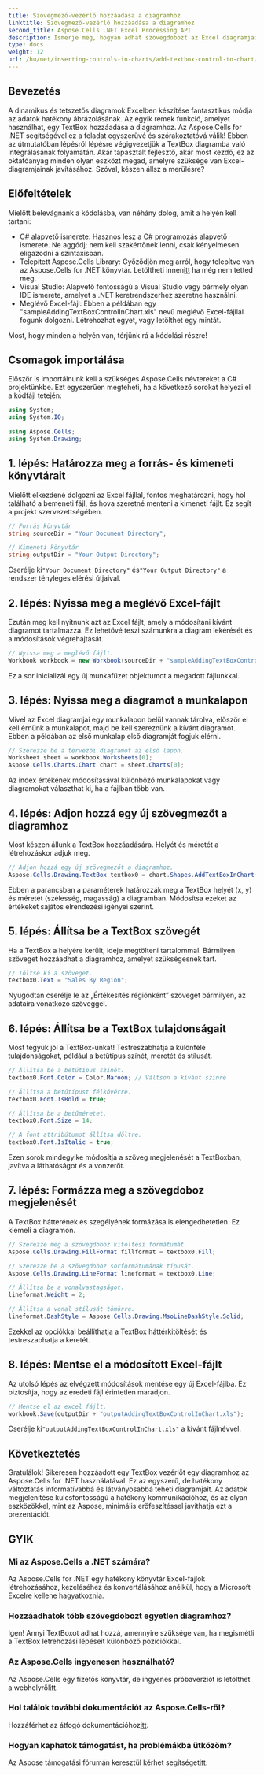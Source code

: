 ```yaml
---
title: Szövegmező-vezérlő hozzáadása a diagramhoz
linktitle: Szövegmező-vezérlő hozzáadása a diagramhoz
second_title: Aspose.Cells .NET Excel Processing API
description: Ismerje meg, hogyan adhat szövegdobozt az Excel diagramjaihoz az Aspose.Cells for .NET használatával. Fokozza az adatok megjelenítését erőfeszítés nélkül.
type: docs
weight: 12
url: /hu/net/inserting-controls-in-charts/add-textbox-control-to-chart/
---
```

## Bevezetés

A dinamikus és tetszetős diagramok Excelben készítése fantasztikus módja az adatok hatékony ábrázolásának. Az egyik remek funkció, amelyet használhat, egy TextBox hozzáadása a diagramhoz. Az Aspose.Cells for .NET segítségével ez a feladat egyszerűvé és szórakoztatóvá válik! Ebben az útmutatóban lépésről lépésre végigvezetjük a TextBox diagramba való integrálásának folyamatán. Akár tapasztalt fejlesztő, akár most kezdő, ez az oktatóanyag minden olyan eszközt megad, amelyre szüksége van Excel-diagramjainak javításához. Szóval, készen állsz a merülésre?

## Előfeltételek

Mielőtt belevágnánk a kódolásba, van néhány dolog, amit a helyén kell tartani:

- C# alapvető ismerete: Hasznos lesz a C# programozás alapvető ismerete. Ne aggódj; nem kell szakértőnek lenni, csak kényelmesen eligazodni a szintaxisban.
-  Telepített Aspose.Cells Library: Győződjön meg arról, hogy telepítve van az Aspose.Cells for .NET könyvtár. Letöltheti innen[itt](https://releases.aspose.com/cells/net/) ha még nem tetted meg.
- Visual Studio: Alapvető fontosságú a Visual Studio vagy bármely olyan IDE ismerete, amelyet a .NET keretrendszerhez szeretne használni.
- Meglévő Excel-fájl: Ebben a példában egy "sampleAddingTextBoxControlInChart.xls" nevű meglévő Excel-fájllal fogunk dolgozni. Létrehozhat egyet, vagy letölthet egy mintát.

Most, hogy minden a helyén van, térjünk rá a kódolási részre!

## Csomagok importálása

Először is importálnunk kell a szükséges Aspose.Cells névtereket a C# projektünkbe. Ezt egyszerűen megteheti, ha a következő sorokat helyezi el a kódfájl tetején:

```csharp
using System;
using System.IO;

using Aspose.Cells;
using System.Drawing;
```

## 1. lépés: Határozza meg a forrás- és kimeneti könyvtárait

Mielőtt elkezdené dolgozni az Excel fájllal, fontos meghatározni, hogy hol található a bemeneti fájl, és hova szeretné menteni a kimeneti fájlt. Ez segít a projekt szervezettségében.

```csharp
// Forrás könyvtár
string sourceDir = "Your Document Directory";

// Kimeneti könyvtár
string outputDir = "Your Output Directory";
```
 Cserélje ki`"Your Document Directory"` és`"Your Output Directory"` a rendszer tényleges elérési útjaival.

## 2. lépés: Nyissa meg a meglévő Excel-fájlt

Ezután meg kell nyitnunk azt az Excel fájlt, amely a módosítani kívánt diagramot tartalmazza. Ez lehetővé teszi számunkra a diagram lekérését és a módosítások végrehajtását.

```csharp
// Nyissa meg a meglévő fájlt.
Workbook workbook = new Workbook(sourceDir + "sampleAddingTextBoxControlInChart.xls");
```
Ez a sor inicializál egy új munkafüzet objektumot a megadott fájlunkkal.

## 3. lépés: Nyissa meg a diagramot a munkalapon

Mivel az Excel diagramjai egy munkalapon belül vannak tárolva, először el kell érnünk a munkalapot, majd be kell szereznünk a kívánt diagramot. Ebben a példában az első munkalap első diagramját fogjuk elérni.

```csharp
// Szerezze be a tervezői diagramot az első lapon.
Worksheet sheet = workbook.Worksheets[0];
Aspose.Cells.Charts.Chart chart = sheet.Charts[0];
```
Az index értékének módosításával különböző munkalapokat vagy diagramokat választhat ki, ha a fájlban több van.

## 4. lépés: Adjon hozzá egy új szövegmezőt a diagramhoz

Most készen állunk a TextBox hozzáadására. Helyét és méretét a létrehozáskor adjuk meg.

```csharp
// Adjon hozzá egy új szövegmezőt a diagramhoz.
Aspose.Cells.Drawing.TextBox textbox0 = chart.Shapes.AddTextBoxInChart(400, 1100, 350, 2550);
```
Ebben a parancsban a paraméterek határozzák meg a TextBox helyét (x, y) és méretét (szélesség, magasság) a diagramban. Módosítsa ezeket az értékeket sajátos elrendezési igényei szerint.

## 5. lépés: Állítsa be a TextBox szövegét

Ha a TextBox a helyére került, ideje megtölteni tartalommal. Bármilyen szöveget hozzáadhat a diagramhoz, amelyet szükségesnek tart.

```csharp
// Töltse ki a szöveget.
textbox0.Text = "Sales By Region";
```
Nyugodtan cserélje le az „Értékesítés régiónként” szöveget bármilyen, az adataira vonatkozó szöveggel.

## 6. lépés: Állítsa be a TextBox tulajdonságait

Most tegyük jól a TextBox-unkat! Testreszabhatja a különféle tulajdonságokat, például a betűtípus színét, méretét és stílusát.

```csharp
// Állítsa be a betűtípus színét.
textbox0.Font.Color = Color.Maroon; // Váltson a kívánt színre

// Állítsa a betűtípust félkövérre.
textbox0.Font.IsBold = true;

// Állítsa be a betűméretet.
textbox0.Font.Size = 14;

// A font attribútumot állítsa dőltre.
textbox0.Font.IsItalic = true;
```

Ezen sorok mindegyike módosítja a szöveg megjelenését a TextBoxban, javítva a láthatóságot és a vonzerőt.

## 7. lépés: Formázza meg a szövegdoboz megjelenését

A TextBox hátterének és szegélyének formázása is elengedhetetlen. Ez kiemeli a diagramon.

```csharp
// Szerezze meg a szövegdoboz kitöltési formátumát.
Aspose.Cells.Drawing.FillFormat fillformat = textbox0.Fill;

// Szerezze be a szövegdoboz sorformátumának típusát.
Aspose.Cells.Drawing.LineFormat lineformat = textbox0.Line;

// Állítsa be a vonalvastagságot.
lineformat.Weight = 2;

// Állítsa a vonal stílusát tömörre.
lineformat.DashStyle = Aspose.Cells.Drawing.MsoLineDashStyle.Solid;
```

Ezekkel az opciókkal beállíthatja a TextBox háttérkitöltését és testreszabhatja a keretét.

## 8. lépés: Mentse el a módosított Excel-fájlt

Az utolsó lépés az elvégzett módosítások mentése egy új Excel-fájlba. Ez biztosítja, hogy az eredeti fájl érintetlen maradjon.

```csharp
// Mentse el az excel fájlt.
workbook.Save(outputDir + "outputAddingTextBoxControlInChart.xls");
```
 Cserélje ki`"outputAddingTextBoxControlInChart.xls"` a kívánt fájlnévvel.

## Következtetés

Gratulálok! Sikeresen hozzáadott egy TextBox vezérlőt egy diagramhoz az Aspose.Cells for .NET használatával. Ez az egyszerű, de hatékony változtatás informatívabbá és látványosabbá teheti diagramjait. Az adatok megjelenítése kulcsfontosságú a hatékony kommunikációhoz, és az olyan eszközökkel, mint az Aspose, minimális erőfeszítéssel javíthatja ezt a prezentációt.

## GYIK

### Mi az Aspose.Cells a .NET számára?
Az Aspose.Cells for .NET egy hatékony könyvtár Excel-fájlok létrehozásához, kezeléséhez és konvertálásához anélkül, hogy a Microsoft Excelre kellene hagyatkoznia.

### Hozzáadhatok több szövegdobozt egyetlen diagramhoz?
Igen! Annyi TextBoxot adhat hozzá, amennyire szüksége van, ha megismétli a TextBox létrehozási lépéseit különböző pozíciókkal.

### Az Aspose.Cells ingyenesen használható?
Az Aspose.Cells egy fizetős könyvtár, de ingyenes próbaverziót is letölthet a webhelyről[itt](https://releases.aspose.com/).

### Hol találok további dokumentációt az Aspose.Cells-ről?
 Hozzáférhet az átfogó dokumentációhoz[itt](https://reference.aspose.com/cells/net/).

### Hogyan kaphatok támogatást, ha problémákba ütközöm?
 Az Aspose támogatási fórumán keresztül kérhet segítséget[itt](https://forum.aspose.com/c/cells/9).